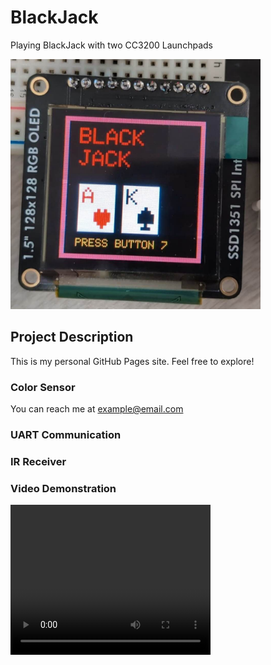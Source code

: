 # BlackJack 
Playing BlackJack with two CC3200 Launchpads

<img src="content/image1.jpg" alt="Example image" width="400" height="400">


## Project Description
This is my personal GitHub Pages site. Feel free to explore!

### Color Sensor
You can reach me at example@email.com

### UART Communication

### IR Receiver


### Video Demonstration
<video width="320" height="240" controls>
  <source src="content/video.mp4" type="video/mp4">
  Your browser does not support the video tag.
</video>
